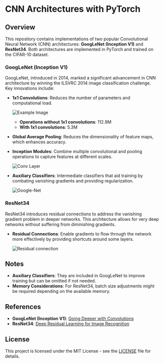 # CNN Architectures with PyTorch

## Overview

This repository contains implementations of two popular Convolutional Neural Network (CNN) architectures: **GoogLeNet (Inception V1)** and **ResNet34**. Both architectures are implemented in PyTorch and trained on the CIFAR-10 dataset.

### GoogLeNet (Inception V1)

GoogLeNet, introduced in 2014, marked a significant advancement in CNN architecture by winning the ILSVRC 2014 image classification challenge. Key innovations include:

- **1x1 Convolutions**: Reduces the number of parameters and computational load.
  
  ![Example Image](https://media.geeksforgeeks.org/wp-content/uploads/20200429201100/without1x1.png)
  
  - **Operations without 1x1 convolutions**: 112.9M
  - **With 1x1 convolutions**: 5.3M
  
- **Global Average Pooling**: Reduces the dimensionality of feature maps, which enhances accuracy.

- **Inception Modules**: Combine multiple convolutional and pooling operations to capture features at different scales.

  ![Conv Layer](https://media.geeksforgeeks.org/wp-content/uploads/20200429201304/Incepption-module.PNG)

- **Auxiliary Classifiers**: Intermediate classifiers that aid training by combating vanishing gradients and providing regularization.

  ![Google-Net](https://media.geeksforgeeks.org/wp-content/uploads/20200429201549/Inceptionv1_architecture.png)

### ResNet34

ResNet34 introduces residual connections to address the vanishing gradient problem in deeper networks. This architecture allows for very deep networks without suffering from diminishing gradients.

- **Residual Connections**: Enable gradients to flow through the network more effectively by providing shortcuts around some layers.

  ![Residual connection](https://encrypted-tbn0.gstatic.com/images?q=tbn:ANd9GcTnh652pYukUxlSOAMl60YafqG7gln6rXujSwfz3G0b0PUw9mbqpGTz-TXJmpkib_6rSGs&usqp=CAU)

## Notes

- **Auxiliary Classifiers**: They are included in GoogLeNet to improve training but can be omitted if not needed.
- **Memory Considerations**: For ResNet34, batch size adjustments might be required depending on the available memory.

## References

- **GoogLeNet (Inception V1)**: [Going Deeper with Convolutions](https://arxiv.org/abs/1409.4842)
- **ResNet34**: [Deep Residual Learning for Image Recognition](https://arxiv.org/abs/1512.03385)

## License

This project is licensed under the MIT License - see the [LICENSE](LICENSE) file for details.
